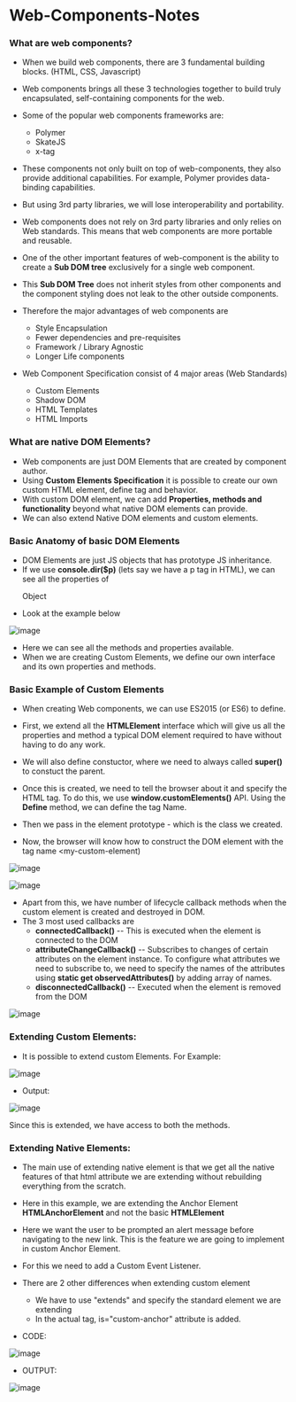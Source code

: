 # Web-Components-Notes

### What are web components?
* When we build web components, there are 3 fundamental building blocks. (HTML, CSS, Javascript)
* Web components brings all these 3 technologies together to build truly encapsulated, self-containing components for the web.
* Some of the popular web components frameworks are:
  * Polymer
  * SkateJS
  * x-tag
* These components not only built on top of web-components, they also provide additional capabilities. For example, Polymer provides data-binding capabilities.
* But using 3rd party libraries, we will lose interoperability and portability.
* Web components does not rely on 3rd party libraries and only relies on Web standards. This means that web components are more portable and reusable.
* One of the other important features of web-component is the ability to create a **Sub DOM tree** exclusively for a single web component.
* This **Sub DOM Tree** does not inherit styles from other components and the component styling does not leak to the other outside components.
* Therefore the major advantages of web components are
  * Style Encapsulation
  * Fewer dependencies and pre-requisites
  * Framework / Library Agnostic
  * Longer Life components
  
* Web Component Specification consist of 4 major areas (Web Standards)
  * Custom Elements
  * Shadow DOM
  * HTML Templates
  * HTML Imports

### What are native DOM Elements?

* Web components are just DOM Elements that are created by component author.
* Using **Custom Elements Specification** it is possible to create our own custom HTML element, define tag and behavior.
* With custom DOM element, we can add **Properties, methods and functionality** beyond what native DOM elements can provide.
* We can also extend Native DOM elements and custom elements.

### Basic Anatomy of basic DOM Elements

* DOM Elements are just JS objects that has prototype JS inheritance.
* If we use **console.dir($p)** (lets say we have a p tag in HTML), we can see all the properties of <P> Object
* Look at the example below
 
 ![image](https://user-images.githubusercontent.com/2145211/50198045-e3a6c780-0317-11e9-97d5-2347a3c863f6.png)
 
* Here we can see all the methods and properties available.
* When we are creating Custom Elements, we define our own interface and its own properties and methods.

### Basic Example of Custom Elements
* When creating Web components, we can use ES2015 (or ES6) to define.
* First, we extend all the **HTMLElement** interface which will give us all the properties and method a typical DOM element required to have without having to do any work.

* We will also define constuctor, where we need to always called **super()** to constuct the parent.
* Once this is created, we need to tell the browser about it and specify the HTML tag. To do this, we use **window.customElements()** API. Using the **Define** method, we can define the tag Name.
* Then we pass in the element prototype - which is the class we created. 
* Now, the browser will know how to construct the DOM element with the tag name <my-custom-element)

 ![image](https://user-images.githubusercontent.com/2145211/50198571-28336280-031a-11e9-9811-ebbab0f45aa2.png)
 
 ![image](https://user-images.githubusercontent.com/2145211/50198619-56b13d80-031a-11e9-9290-5946c0e95696.png)
 
 
* Apart from this, we have number of lifecycle callback methods when the custom element is created and destroyed in DOM.
* The 3 most used callbacks are 
  * **connectedCallback()** -- This is executed when the element is connected to the DOM
  * **attributeChangeCallback()** -- Subscribes to changes of certain attributes on the element instance. To configure what attributes we need to subscribe to, we need to specify the names of the attributes using **static get observedAttributes()** by adding array of names.
  * **disconnectedCallback()** -- Executed when the element is removed from the DOM
 
 ![image](https://user-images.githubusercontent.com/2145211/50199223-ab09ec80-031d-11e9-8cba-ba89d53c6087.png)
 
 
 ### Extending Custom Elements:
 
 * It is possible to extend custom Elements. For Example:
 
 ![image](https://user-images.githubusercontent.com/2145211/50744107-cd40ad00-11ed-11e9-9a91-10a6fa4b89e3.png)
 
 * Output:
 
 ![image](https://user-images.githubusercontent.com/2145211/50744141-37595200-11ee-11e9-87cb-cc32c0bc152e.png)
 
 Since this is extended, we have access to both the methods.
 
 
 ### Extending Native Elements:
 
 * The main use of extending native element is that we get all the native features of that html attribute we are extending without rebuilding everything from the scratch.
 * Here in this example, we are extending the Anchor Element **HTMLAnchorElement** and not the basic **HTMLElement**
 * Here we want the user to be prompted an alert message before navigating to the new link. This is the feature we are going to implement in custom Anchor Element.
 * For this we need to add a Custom Event Listener. 
 * There are 2 other differences when extending custom element
   * We have to use "extends" and specify the standard element we are extending
   * In the actual tag, is="custom-anchor" attribute is added.
 
 * CODE:
 
 ![image](https://user-images.githubusercontent.com/2145211/50744459-59a09f00-11f1-11e9-94f9-20bbc636fdfd.png)
 
 * OUTPUT:
 
![image](https://user-images.githubusercontent.com/2145211/50744451-4c83b000-11f1-11e9-82f4-4cfceec9f9cc.png)
 
 
 
 
 
 
 
 
 
 
 
 
